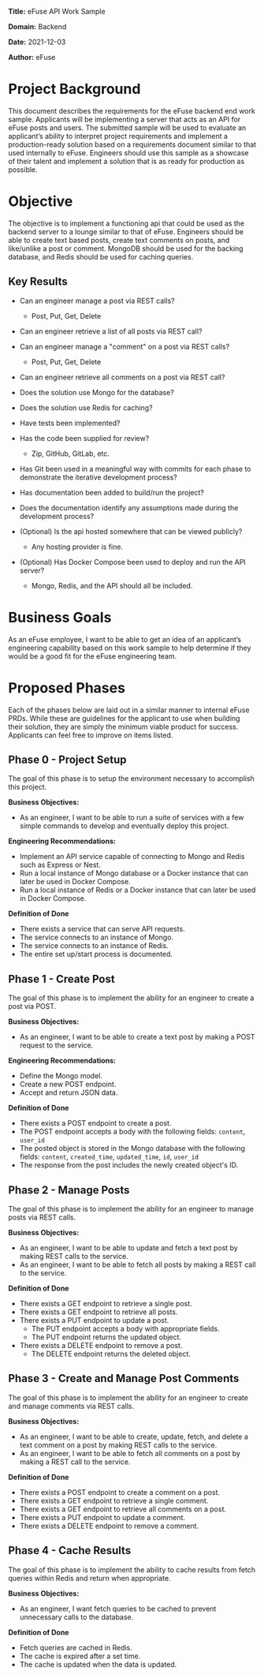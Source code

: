 **Title:** eFuse API Work Sample

**Domain:** Backend

**Date:** 2021-12-03

**Author:** eFuse

# Project Background

This document describes the requirements for the eFuse backend end work sample. Applicants will be implementing a server that acts as an API for eFuse posts and users. The submitted sample will be used to evaluate an applicant’s ability to interpret project requirements and implement a production-ready solution based on a requirements document similar to that used internally to eFuse. Engineers should use this sample as a showcase of their talent and implement a solution that is as ready for production as possible.

# Objective

The objective is to implement a functioning api that could be used as the backend server to a lounge similar to that of eFuse. Engineers should be able to create text based posts, create text comments on posts, and like/unlike a post or comment. MongoDB should be used for the backing database, and Redis should be used for caching queries.

## Key Results

- Can an engineer manage a post via REST calls?
  - Post, Put, Get, Delete
- Can an engineer retrieve a list of all posts via REST call?
- Can an engineer manage a "comment" on a post via REST calls?
  - Post, Put, Get, Delete
- Can an engineer retrieve all comments on a post via REST call?
- Does the solution use Mongo for the database?
- Does the solution use Redis for caching?
- Have tests been implemented?
- Has the code been supplied for review?
  - Zip, GitHub, GitLab, etc.
- Has Git been used in a meaningful way with commits for each phase to demonstrate the iterative development process?
- Has documentation been added to build/run the project?
- Does the documentation identify any assumptions made during the development process?

- (Optional) Is the api hosted somewhere that can be viewed publicly?
  - Any hosting provider is fine.
- (Optional) Has Docker Compose been used to deploy and run the API server?
  - Mongo, Redis, and the API should all be included.

# Business Goals

As an eFuse employee, I want to be able to get an idea of an applicant’s engineering capability based on this work sample to help determine if they would be a good fit for the eFuse engineering team.

# Proposed Phases

Each of the phases below are laid out in a similar manner to internal eFuse PRDs. While these are guidelines for the applicant to use when building their solution, they are simply the minimum viable product for success. Applicants can feel free to improve on items listed.

## Phase 0 - Project Setup

The goal of this phase is to setup the environment necessary to accomplish this project.

**Business Objectives:**

- As an engineer, I want to be able to run a suite of services with a few simple commands to develop and eventually deploy this project.

**Engineering Recommendations:**

- Implement an API service capable of connecting to Mongo and Redis such as Express or Nest.
- Run a local instance of Mongo database or a Docker instance that can later be used in Docker Compose.
- Run a local instance of Redis or a Docker instance that can later be used in Docker Compose.

**Definition of Done**

- There exists a service that can serve API requests.
- The service connects to an instance of Mongo.
- The service connects to an instance of Redis.
- The entire set up/start process is documented.

## Phase 1 - Create Post

The goal of this phase is to implement the ability for an engineer to create a post via POST.

**Business Objectives:**

- As an engineer, I want to be able to create a text post by making a POST request to the service.

**Engineering Recommendations:**

- Define the Mongo model.
- Create a new POST endpoint.
- Accept and return JSON data.

**Definition of Done**

- There exists a POST endpoint to create a post.
- The POST endpoint accepts a body with the following fields: `content`, `user_id`
- The posted object is stored in the Mongo database with the following fields:  `content`, `created_time`, `updated_time`, `id`, `user_id`
- The response from the post includes the newly created object's ID.

## Phase 2 - Manage Posts

The goal of this phase is to implement the ability for an engineer to manage posts via REST calls.

**Business Objectives:**

- As an engineer, I want to be able to update and fetch a text post by making REST calls to the service.
- As an engineer, I want to be able to fetch all posts by making a REST call to the service.

**Definition of Done**

- There exists a GET endpoint to retrieve a single post.
- There exists a GET endpoint to retrieve all posts.
- There exists a PUT endpoint to update a post.
  - The PUT endpoint accepts a body with appropriate fields.
  - The PUT endpoint returns the updated object.
- There exists a DELETE endpoint to remove a post.
  - The DELETE endpoint returns the deleted object.

## Phase 3 - Create and Manage Post Comments

The goal of this phase is to implement the ability for an engineer to create and manage comments via REST calls.

**Business Objectives:**

- As an engineer, I want to be able to create, update, fetch, and delete a text comment on a post by making REST calls to the service.
- As an engineer, I want to be able to fetch all comments on a post by making a REST call to the service.

**Definition of Done**

- There exists a POST endpoint to create a comment on a post.
- There exists a GET endpoint to retrieve a single comment.
- There exists a GET endpoint to retrieve all comments on a post.
- There exists a PUT endpoint to update a comment.
- There exists a DELETE endpoint to remove a comment.

## Phase 4 - Cache Results

The goal of this phase is to implement the ability to cache results from fetch queries within Redis and return when appropriate.

**Business Objectives:**

- As an engineer, I want fetch queries to be cached to prevent unnecessary calls to the database.

**Definition of Done**

- Fetch queries are cached in Redis.
- The cache is expired after a set time.
- The cache is updated when the data is updated.
